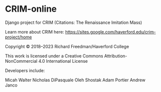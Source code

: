 # CRIM-online
Django project for CRIM (Citations: The Renaissance Imitation Mass)

Learn more about CRIM here:  https://sites.google.com/haverford.edu/crim-project/home

Copyright © 2018–2023 Richard Freedman/Haverford College

This work is licensed under a Creative Commons Attribution-NonCommercial 4.0 International License

Developers include:

Micah Walter
Nicholas DiPasquale
Oleh Shostak
Adam Portier
Andrew Janco
